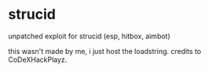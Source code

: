 # strucid
unpatched exploit for strucid (esp, hitbox, aimbot)

this wasn't made by me, i just host the loadstring.
credits to CoDeXHackPlayz.

